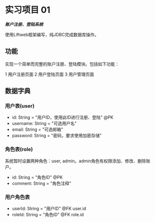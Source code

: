 # 实习项目 01

***账户注册、登陆系统***

使用Liftweb框架编写，纯JDBC完成数据库操作。


## 功能

实现一个简单而完整的账户注册、登陆模块。包括如下功能：

 1 用户注册页面
 2 用户登陆页面
 3 用户管理页面 


## 数据字典

### 用户表(user)

 - id: String = "用户ID，使用此ID进行注册、登陆" @PK
 - username: String = "可选用户名"
 - email: String = "可选邮箱"
 - password: String = "密码，要求使用加密存储"

### 角色表(role)

系统暂时设置两种角色：user, admin。admin角色有权限添加、修改、删除账户。

 - id: String = "角色ID" @PK
 - comment: String = "角色注释"

### 用户角色表

 - userId: String = "用户ID" @FK user.id
 - roleId: String = "角色ID" @FK role.id

